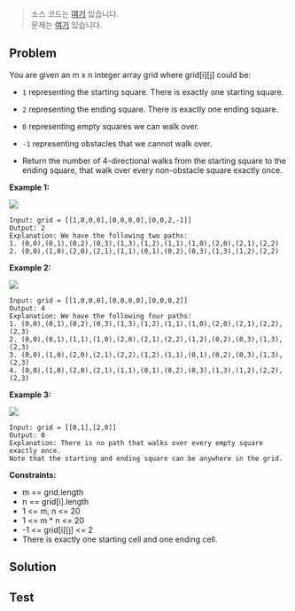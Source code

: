 > 소스 코드는 [여기](https://github.com/lcalmsky/leetcode/blob/master/src/main/java/io/lcalmsky/leetcode/unique_path_iii/Solution.java) 있습니다.  
> 문제는 [여기](https://leetcode.com/problems/unique-paths-iii/) 있습니다.

## Problem

You are given an m x n integer array grid where grid[i][j] could be:

* `1` representing the starting square. There is exactly one starting square.
* `2` representing the ending square. There is exactly one ending square.
* `0` representing empty squares we can walk over.
* `-1` representing obstacles that we cannot walk over.

* Return the number of 4-directional walks from the starting square to the ending square, that walk over every non-obstacle square exactly once.

**Example 1:**

![](https://assets.leetcode.com/uploads/2021/08/02/lc-unique1.jpg)

```text
Input: grid = [[1,0,0,0],[0,0,0,0],[0,0,2,-1]]
Output: 2
Explanation: We have the following two paths:
1. (0,0),(0,1),(0,2),(0,3),(1,3),(1,2),(1,1),(1,0),(2,0),(2,1),(2,2)
2. (0,0),(1,0),(2,0),(2,1),(1,1),(0,1),(0,2),(0,3),(1,3),(1,2),(2,2)
```

**Example 2:**

![](https://assets.leetcode.com/uploads/2021/08/02/lc-unique2.jpg)

```text
Input: grid = [[1,0,0,0],[0,0,0,0],[0,0,0,2]]
Output: 4
Explanation: We have the following four paths:
1. (0,0),(0,1),(0,2),(0,3),(1,3),(1,2),(1,1),(1,0),(2,0),(2,1),(2,2),(2,3)
2. (0,0),(0,1),(1,1),(1,0),(2,0),(2,1),(2,2),(1,2),(0,2),(0,3),(1,3),(2,3)
3. (0,0),(1,0),(2,0),(2,1),(2,2),(1,2),(1,1),(0,1),(0,2),(0,3),(1,3),(2,3)
4. (0,0),(1,0),(2,0),(2,1),(1,1),(0,1),(0,2),(0,3),(1,3),(1,2),(2,2),(2,3)
```

**Example 3:**

![](https://assets.leetcode.com/uploads/2021/08/02/lc-unique3-.jpg)

```text
Input: grid = [[0,1],[2,0]]
Output: 0
Explanation: There is no path that walks over every empty square exactly once.
Note that the starting and ending square can be anywhere in the grid.
```

**Constraints:**

* m == grid.length
* n == grid[i].length
* 1 <= m, n <= 20
* 1 <= m * n <= 20
* -1 <= grid[i][j] <= 2
* There is exactly one starting cell and one ending cell.

## Solution

## Test

